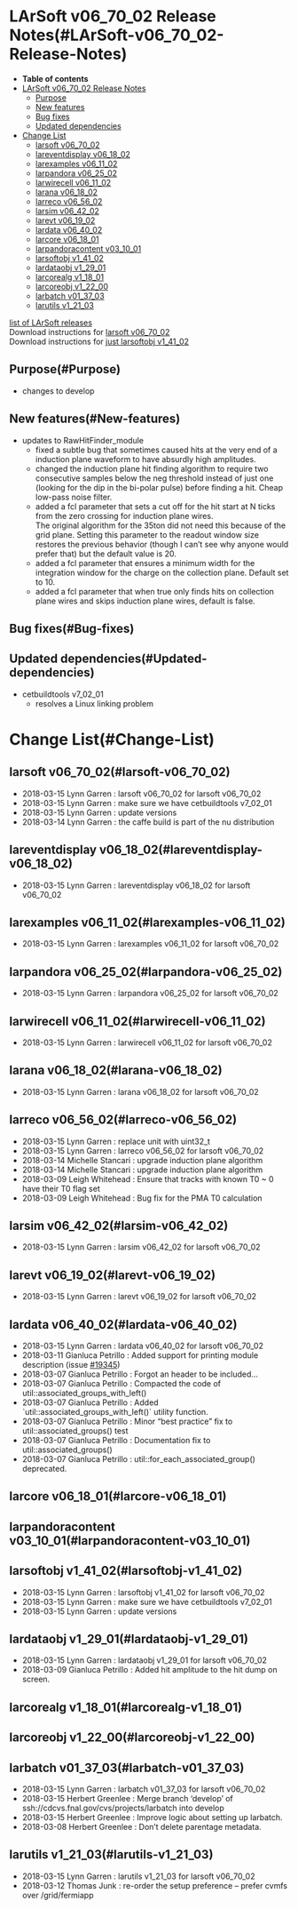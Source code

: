 LArSoft v06\_70\_02 Release Notes(#LArSoft-v06_70_02-Release-Notes)
======================================================================

-   **Table of contents**
-   [LArSoft v06\_70\_02 Release Notes](#LArSoft-v06_70_02-Release-Notes)
    -   [Purpose](#Purpose)
    -   [New features](#New-features)
    -   [Bug fixes](#Bug-fixes)
    -   [Updated dependencies](#Updated-dependencies)
-   [Change List](#Change-List)
    -   [larsoft v06\_70\_02](#larsoft-v06_70_02)
    -   [lareventdisplay v06\_18\_02](#lareventdisplay-v06_18_02)
    -   [larexamples v06\_11\_02](#larexamples-v06_11_02)
    -   [larpandora v06\_25\_02](#larpandora-v06_25_02)
    -   [larwirecell v06\_11\_02](#larwirecell-v06_11_02)
    -   [larana v06\_18\_02](#larana-v06_18_02)
    -   [larreco v06\_56\_02](#larreco-v06_56_02)
    -   [larsim v06\_42\_02](#larsim-v06_42_02)
    -   [larevt v06\_19\_02](#larevt-v06_19_02)
    -   [lardata v06\_40\_02](#lardata-v06_40_02)
    -   [larcore v06\_18\_01](#larcore-v06_18_01)
    -   [larpandoracontent v03\_10\_01](#larpandoracontent-v03_10_01)
    -   [larsoftobj v1\_41\_02](#larsoftobj-v1_41_02)
    -   [lardataobj v1\_29\_01](#lardataobj-v1_29_01)
    -   [larcorealg v1\_18\_01](#larcorealg-v1_18_01)
    -   [larcoreobj v1\_22\_00](#larcoreobj-v1_22_00)
    -   [larbatch v01\_37\_03](#larbatch-v01_37_03)
    -   [larutils v1\_21\_03](#larutils-v1_21_03)

[list of LArSoft releases](LArSoft_release_list)\
Download instructions for [larsoft v06\_70\_02](http://scisoft.fnal.gov/scisoft/bundles/larsoft/v06_70_02/larsoft-v06_70_02.html)\
Download instructions for [just larsoftobj v1\_41\_02](http://scisoft.fnal.gov/scisoft/bundles/larsoftobj/v1_41_02/larsoftobj-v1_41_02.html)

Purpose(#Purpose)
--------------------

-   changes to develop

New features(#New-features)
------------------------------

-   updates to RawHitFinder\_module
    -   fixed a subtle bug that sometimes caused hits at the very end of a induction plane waveform to have absurdly high amplitudes.
    -   changed the induction plane hit finding algorithm to require two consecutive samples below the neg threshold instead of just one (looking for the dip in the bi-polar pulse) before finding a hit. Cheap low-pass noise filter.
    -   added a fcl parameter that sets a cut off for the hit start at N ticks from the zero crossing for induction plane wires. \
         The original algorithm for the 35ton did not need this because of the grid plane. Setting this parameter to the readout window size restores the previous behavior (though I can’t see why anyone would prefer that) but the default value is 20.
    -   added a fcl parameter that ensures a minimum width for the integration window for the charge on the collection plane. Default set to 10.
    -   added a fcl parameter that when true only finds hits on collection plane wires and skips induction plane wires, default is false.

Bug fixes(#Bug-fixes)
------------------------

Updated dependencies(#Updated-dependencies)
----------------------------------------------

-   cetbuildtools v7\_02\_01
    -   resolves a Linux linking problem

Change List(#Change-List)
============================

larsoft v06\_70\_02(#larsoft-v06_70_02)
------------------------------------------

-   2018-03-15 Lynn Garren : larsoft v06\_70\_02 for larsoft v06\_70\_02
-   2018-03-15 Lynn Garren : make sure we have cetbuildtools v7\_02\_01
-   2018-03-15 Lynn Garren : update versions
-   2018-03-14 Lynn Garren : the caffe build is part of the nu distribution

lareventdisplay v06\_18\_02(#lareventdisplay-v06_18_02)
----------------------------------------------------------

-   2018-03-15 Lynn Garren : lareventdisplay v06\_18\_02 for larsoft v06\_70\_02

larexamples v06\_11\_02(#larexamples-v06_11_02)
--------------------------------------------------

-   2018-03-15 Lynn Garren : larexamples v06\_11\_02 for larsoft v06\_70\_02

larpandora v06\_25\_02(#larpandora-v06_25_02)
------------------------------------------------

-   2018-03-15 Lynn Garren : larpandora v06\_25\_02 for larsoft v06\_70\_02

larwirecell v06\_11\_02(#larwirecell-v06_11_02)
--------------------------------------------------

-   2018-03-15 Lynn Garren : larwirecell v06\_11\_02 for larsoft v06\_70\_02

larana v06\_18\_02(#larana-v06_18_02)
----------------------------------------

-   2018-03-15 Lynn Garren : larana v06\_18\_02 for larsoft v06\_70\_02

larreco v06\_56\_02(#larreco-v06_56_02)
------------------------------------------

-   2018-03-15 Lynn Garren : replace unit with uint32\_t
-   2018-03-15 Lynn Garren : larreco v06\_56\_02 for larsoft v06\_70\_02
-   2018-03-14 Michelle Stancari : upgrade induction plane algorithm
-   2018-03-14 Michelle Stancari : upgrade induction plane algorithm
-   2018-03-09 Leigh Whitehead : Ensure that tracks with known T0 \~ 0 have their T0 flag set
-   2018-03-09 Leigh Whitehead : Bug fix for the PMA T0 calculation

larsim v06\_42\_02(#larsim-v06_42_02)
----------------------------------------

-   2018-03-15 Lynn Garren : larsim v06\_42\_02 for larsoft v06\_70\_02

larevt v06\_19\_02(#larevt-v06_19_02)
----------------------------------------

-   2018-03-15 Lynn Garren : larevt v06\_19\_02 for larsoft v06\_70\_02

lardata v06\_40\_02(#lardata-v06_40_02)
------------------------------------------

-   2018-03-15 Lynn Garren : lardata v06\_40\_02 for larsoft v06\_70\_02
-   2018-03-11 Gianluca Petrillo : Added support for printing module description (issue [\#19345](/redmine/issues/19345 "Bug: Module descriptions not printed any more (Closed)"))
-   2018-03-07 Gianluca Petrillo : Forgot an header to be included…
-   2018-03-07 Gianluca Petrillo : Compacted the code of util::associated\_groups\_with\_left()
-   2018-03-07 Gianluca Petrillo : Added \`util::associated\_groups\_with\_left()\` utility function.
-   2018-03-07 Gianluca Petrillo : Minor “best practice” fix to util::associated\_groups() test
-   2018-03-07 Gianluca Petrillo : Documentation fix to util::associated\_groups()
-   2018-03-07 Gianluca Petrillo : util::for\_each\_associated\_group() deprecated.

larcore v06\_18\_01(#larcore-v06_18_01)
------------------------------------------

larpandoracontent v03\_10\_01(#larpandoracontent-v03_10_01)
--------------------------------------------------------------

larsoftobj v1\_41\_02(#larsoftobj-v1_41_02)
----------------------------------------------

-   2018-03-15 Lynn Garren : larsoftobj v1\_41\_02 for larsoft v06\_70\_02
-   2018-03-15 Lynn Garren : make sure we have cetbuildtools v7\_02\_01
-   2018-03-15 Lynn Garren : update versions

lardataobj v1\_29\_01(#lardataobj-v1_29_01)
----------------------------------------------

-   2018-03-15 Lynn Garren : lardataobj v1\_29\_01 for larsoft v06\_70\_02
-   2018-03-09 Gianluca Petrillo : Added hit amplitude to the hit dump on screen.

larcorealg v1\_18\_01(#larcorealg-v1_18_01)
----------------------------------------------

larcoreobj v1\_22\_00(#larcoreobj-v1_22_00)
----------------------------------------------

larbatch v01\_37\_03(#larbatch-v01_37_03)
--------------------------------------------

-   2018-03-15 Lynn Garren : larbatch v01\_37\_03 for larsoft v06\_70\_02
-   2018-03-15 Herbert Greenlee : Merge branch ‘develop’ of ssh://cdcvs.fnal.gov/cvs/projects/larbatch into develop
-   2018-03-15 Herbert Greenlee : Improve logic about setting up larbatch.
-   2018-03-08 Herbert Greenlee : Don’t delete parentage metadata.

larutils v1\_21\_03(#larutils-v1_21_03)
------------------------------------------

-   2018-03-15 Lynn Garren : larutils v1\_21\_03 for larsoft v06\_70\_02
-   2018-03-12 Thomas Junk : re-order the setup preference – prefer cvmfs over /grid/fermiapp
